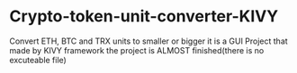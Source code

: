 # Crypto-token-unit-converter-KIVY
Convert ETH, BTC and TRX units to smaller or bigger
it is a GUI Project that made by KIVY framework
the project is ALMOST finished(there is no excuteable file)
